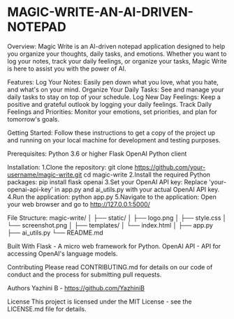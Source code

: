 # MAGIC-WRITE-AN-AI-DRIVEN-NOTEPAD
Overview:
Magic Write is an AI-driven notepad application designed to help you organize your thoughts, daily tasks, and emotions. Whether you want to log your notes, track your daily feelings, or organize your tasks, Magic Write is here to assist you with the power of AI.

Features:
Log Your Notes: Easily pen down what you love, what you hate, and what's on your mind.
Organize Your Daily Tasks: See and manage your daily tasks to stay on top of your schedule.
Log New Day Feelings: Keep a positive and grateful outlook by logging your daily feelings.
Track Daily Feelings and Priorities: Monitor your emotions, set priorities, and plan for tomorrow's goals.

Getting Started:
Follow these instructions to get a copy of the project up and running on your local machine for development and testing purposes.

Prerequisites:
Python 3.6 or higher
Flask
OpenAI Python client

Installation:
1.Clone the repository:
git clone https://github.com/your-username/magic-write.git
cd magic-write
2.Install the required Python packages:
pip install flask openai
3.Set your OpenAI API key:
Replace 'your-openai-api-key' in app.py and ai_utils.py with your actual OpenAI API key.
4.Run the application:
python app.py
5.Navigate to the application:
Open your web browser and go to http://127.0.0.1:5000/

File Structure:
magic-write/
│
├── static/
│   ├── logo.png
│   ├── style.css
│   └── screenshot.png
│
├── templates/
│   └── index.html
│
├── app.py
├── ai_utils.py
└── README.md

Built With
Flask - A micro web framework for Python.
OpenAI API - API for accessing OpenAI's language models.

Contributing
Please read CONTRIBUTING.md for details on our code of conduct and the process for submitting pull requests.

Authors
Yazhini B - https://github.com/YazhiniB

License
This project is licensed under the MIT License - see the LICENSE.md file for details.



